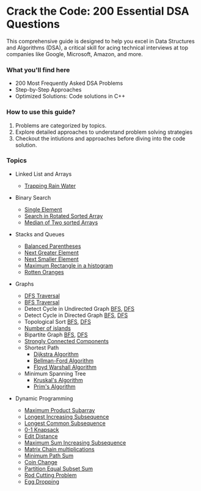 # Crack the Code: 200 Essential DSA Questions


This comprehensive guide is designed to help you excel in Data Structures and Algorithms (DSA), a critical skill for acing technical interviews at top companies like Google, Microsoft, Amazon, and more.

### What you'll find here
 - 200 Most Frequently Asked DSA Problems
 - Step-by-Step Approaches
 - Optimized Solutions: Code solutions in C++
  
### How to use this guide?

1. Problems are categorized by topics.
2. Explore detailed approaches to understand problem solving strategies
3. Checkout the intiutions and approaches before diving into the code solution.

              

### Topics

- Linked List and Arrays
  - [Trapping Rain Water](./LinkedListAndArrays/trapping-rain-water.md)
  
- Binary Search
  - [Single Element](./binarySearch/03-element-appearing-once.md)
  - [Search in Rotated Sorted Array](./binarySearch/04-search-in-rotated-sorted-array.md)
  - [Median of Two sorted Arrays](./binarySearch/05-median-of-two-sorted-arrays.md)

- Stacks and Queues
  - [Balanced Parentheses](./stacksAndQueues/05-balanced-parenthesis.md)
  - [Next Greater Element](./stacksAndQueues/06-next-greater-element.md)
  - [Next Smaller Element](./stacksAndQueues/08-next-smaller-element.md)
  - [Maximum Rectangle in a histogram](./stacksAndQueues/11-maximum-rectangle-in-histogram.md)
  - [Rotten Oranges](./stacksAndQueues/14-rotten-oranges.md)

- Graphs
  - [DFS Traversal](./Graphs/01-dfs-traversal.md)  
  - [BFS Traversal](./Graphs/02-bfs-traversal.md)
  - Detect Cycle in Undirected Graph
  [BFS](./Graphs/03-detect-cycle-in-undirection-graph-bfs.md), [DFS](./Graphs/04-detect-cycle-in-undirection-graph-dfs.md)
  - Detect Cycle in Directed Graph
  [BFS](./Graphs/06-detect-cycle-in-directed-graph-bfs.md), [DFS](./Graphs/05-detect-cycle-in-directed-graph-dfs.md)
  - Topological Sort [BFS](./Graphs/07-topological-sort-bfs.md), [DFS](./Graphs/08-topological-sort-dfs.md)
  - [Number of islands](./Graphs/09-number-of-islands.md)
  - Bipartite Graph [BFS](./Graphs/10-bipartite-graph), [DFS](./Graphs/11-bipartite-graph)
  - [Strongly Connected Components](./Graphs/12-strongly-connected-components.md)
  - Shortest Path
    - [Dijkstra Algorithm](./Graphs/13-dijkstra-algo.md)
    - [Bellman-Ford Algorithm](./Graphs/14-bellman-ford.md)
    - [Floyd Warshall Algorithm](./Graphs/15-floyd-warshall.md)
  - Minimum Spanning Tree
    - [Kruskal's Algorithm](./Graphs/16-kruskal-mst.md)
    - [Prim's Algorithm](./Graphs/17-prim-mst.md)
  

- Dynamic Programming
  - [Maximum Product Subarray](./dynamic-programming/01-maximum-product-subarray.md)
  - [Longest Increasing Subsequence](./dynamic-programming/02-longest-increasing-subsequence.md)
  - [Longest Common Subsequence](./dynamic-programming/03-longest-common-subsequence.md)
  - [0-1 Knapsack](./dynamic-programming/04-0-1-knapsack.md)
  - [Edit Distance](./dynamic-programming/05-edit-distance.md)
  - [Maximum Sum Increasing Subsequence](./dynamic-programming/06-maximum-sum-increasing-subsequence.md)
  - [Matrix Chain multiplications](./dynamic-programming/07-matrix-chain-multiplication.md)
  - [Minimum Path Sum](./dynamic-programming/08-minimum-path-sum.md)
  - [Coin Change](./dynamic-programming/09-coin-change.md)
  - [Partition Equal Subset Sum](./dynamic-programming/10-partition-equal-subset-sum.md)
  - [Rod Cutting Problem](./dynamic-programming/11-minimum-cost-to-cut-the-stick.md)
  - [Egg Dropping](./dynamic-programming/12-egg-dropping.md)